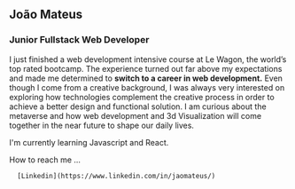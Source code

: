 ## João Mateus

### Junior Fullstack Web Developer

I just finished a web development intensive course at Le Wagon, the world’s top rated bootcamp.  The experience turned out far above my expectations and made me determined to **switch to a career in web development.**
Even though I come from a creative background,  I was always very interested on exploring how technologies complement the creative process in order to achieve a better design and functional solution. 
I am curious about the metaverse and how web development and 3d Visualization will come together in the near future to shape our daily lives.

I'm currently learning Javascript and React.

How to reach me ...

      [Linkedin](https://www.linkedin.com/in/jaomateus/)

     

